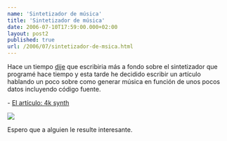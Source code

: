 ```yaml
---
name: 'Sintetizador de música'
title: 'Sintetizador de música'
date: 2006-07-10T17:59:00.000+02:00
layout: post2
published: true
url: /2006/07/sintetizador-de-msica.html
---
```


Hace un tiempo [dije](http://blep.blogspot.com/2005/06/4k-synth.html) que escribiria más a fondo sobre el sintetizador que programé hace tiempo y esta tarde he decidido escribir un artículo hablando un poco sobre como generar música en función de unos pocos datos incluyendo código fuente.  
  
\- [El artículo: 4k synth](http://qualopec.googlepages.com/4ksynth)  
  
[![](http://qualopec.googlepages.com/square_filtrada.png/square_filtrada-full.jpg)](http://qualopec.googlepages.com/square_filtrada.png/square_filtrada-full.jpg)  
  
Espero que a alguien le resulte interesante.